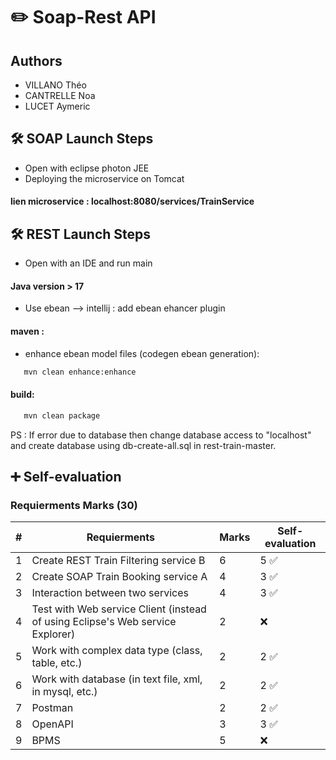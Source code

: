 
# ✏️ Soap-Rest API



## Authors

- VILLANO Théo
- CANTRELLE Noa
- LUCET Aymeric
## 🛠 SOAP Launch Steps
- Open with eclipse photon JEE
- Deploying the microservice on Tomcat

#### lien microservice : localhost:8080/services/TrainService

## 🛠 REST Launch Steps

- Open with an IDE and run main 

#### Java version > 17
- Use ebean --> intellij : add ebean ehancer plugin

#### maven : 
- enhance ebean model files (codegen ebean generation): 

```bash
   mvn clean enhance:enhance
```

#### build: 
```bash
   mvn clean package
```

PS : If error due to database then change database access to "localhost" and create database using db-create-all.sql in rest-train-master. 

## ➕ Self-evaluation

### Requierments Marks (30)

| # | Requierments                                                        | Marks | Self-evaluation |
|---|---------------------------------------------------------------------|-------|-----------------|
| 1 | Create REST Train Filtering service B                                | 6     |    5 ✅              |
| 2 | Create SOAP Train Booking service A                                  | 4     |           3 ✅       |
| 3 | Interaction between two services                                    | 4     |       3 ✅           |
| 4 | Test with Web service Client (instead of using Eclipse's Web service Explorer) | 2 |           ❌       |
| 5 | Work with complex data type (class, table, etc.)                    | 2     |  2 ✅               |
| 6 | Work with database (in text file, xml, in mysql, etc.)              | 2     |       2 ✅          |
| 7 | Postman                                                             | 2     |         2 ✅        |
| 8 | OpenAPI                                                             | 3     |          3   ✅       |
| 9 | BPMS                                                                | 5     |       ❌          |
 


